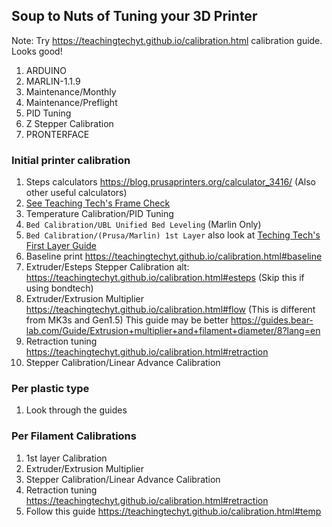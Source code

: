 
## Soup to Nuts of Tuning your 3D Printer

Note: Try https://teachingtechyt.github.io/calibration.html calibration guide. Looks good!

1. ARDUINO
2. MARLIN-1.1.9
3. Maintenance/Monthly
4. Maintenance/Preflight
5. PID Tuning
6. Z Stepper Calibration
7. PRONTERFACE

### Initial printer calibration
1. Steps calculators https://blog.prusaprinters.org/calculator_3416/ (Also other useful calculators)
1. [See Teaching Tech's Frame Check](https://teachingtechyt.github.io/calibration.html#frame)
2. Temperature Calibration/PID Tuning
3. `Bed Calibration/UBL Unified Bed Leveling` (Marlin Only)
4. `Bed Calibration/(Prusa/Marlin) 1st Layer` also look at [Teching Tech's First Layer Guide](https://teachingtechyt.github.io/calibration.html#firstlayer)
5. Baseline print https://teachingtechyt.github.io/calibration.html#baseline
6. Extruder/Esteps Stepper Calibration alt: https://teachingtechyt.github.io/calibration.html#esteps (Skip this if using bondtech)
7. Extruder/Extrusion Multiplier https://teachingtechyt.github.io/calibration.html#flow (This is different from MK3s and Gen1.5) This guide may be better https://guides.bear-lab.com/Guide/Extrusion+multiplier+and+filament+diameter/8?lang=en
8. Retraction tuning https://teachingtechyt.github.io/calibration.html#retraction
9. Stepper Calibration/Linear Advance Calibration
### Per plastic type
1. Look through the guides

### Per Filament Calibrations
1. 1st layer Calibration
2. Extruder/Extrusion Multiplier
4. Stepper Calibration/Linear Advance Calibration
5. Retraction tuning https://teachingtechyt.github.io/calibration.html#retraction
6. Follow this guide https://teachingtechyt.github.io/calibration.html#temp
<!--stackedit_data:
eyJoaXN0b3J5IjpbLTgxNzgzOTkzNCwxNzQwODU3MjQsLTIyOT
UzNzk3OSwxNjI5OTE3NjIxLDE0Mjk0MDE0MSwxOTYxNjAwMjcz
LC00Mjg3MTg2OTAsLTEwODExOTY3ODUsMTExNzc4NjYwNiw1Mj
YxMDAzNjIsMTY0NjIwODQ5LC0xMTQwMTUzNSwtNzY5NDcyNzU3
LC03MjkzNzQwNjQsNTEwNDcwMDYxLDgxOTY2MjIwNCw1OTY5Nj
UwODYsOTAxNDM3MDc2LDY1MDY2OTQ3OSwxMDAyNDQzMl19
-->